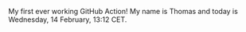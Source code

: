 My first ever working GitHub Action!
My name is Thomas and today is Wednesday, 14 February, 13:12 CET. 
